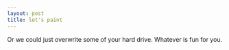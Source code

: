 ```yaml
---
layout: post
title: let's paint
---
```


Or we could just overwrite some of your hard drive.  Whatever is fun for you.